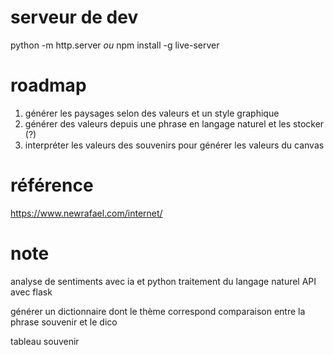 # serveur de dev
python -m http.server
*ou*
npm install -g live-server

# roadmap
1. générer les paysages selon des valeurs et un style graphique
2. générer des valeurs depuis une phrase en langage naturel et les stocker (?)
3. interpréter les valeurs des souvenirs pour générer les valeurs du canvas 

# référence

https://www.newrafael.com/internet/

# note

analyse de sentiments avec ia et python
traitement du langage naturel
API avec flask

générer un dictionnaire dont le thème correspond
comparaison entre la phrase souvenir et le dico

tableau souvenir